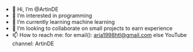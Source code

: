 - 👋 Hi, I’m @ArtinDE
- 👀 I’m interested in programming
- 🌱 I’m currently learning machine learning
- 💞️ I’m looking to collaborate on small projects to earn experience 
- 📫 How to reach me:
          for email():
              aria1998htl@gmail.com
              else
                 YouTube channel: ArtinDE

<!---
ArtinDE/ArtinDE is a ✨ special ✨ repository because its `README.md` (this file) appears on your GitHub profile.
You can click the Preview link to take a look at your changes.
--->
